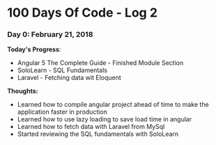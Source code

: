 # 100 Days Of Code - Log 2

### Day 0: February 21, 2018

**Today's Progress**: 

* Angular 5 The Complete Guide - Finished Module Section
* SoloLearn - SQL Fundamentals
* Laravel - Fetching data wit Eloquent

**Thoughts:** 

* Learned how to compile angular project ahead of time to make the application faster in production
* Learned how to use lazy loading to save load time in angular
* Learned how to fetch data with Laravel from MySql
* Started reviewing the SQL fundamentals with SoloLearn

